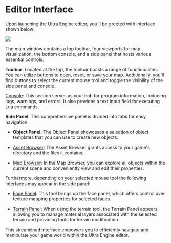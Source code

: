 # Editor Interface

Upon launching the Ultra Engine editor, you'll be greeted with interface shown below:

![](https://github.com/UltraEngine/Documentation/blob/master/Images/defaultview.png?raw=true)

The main window contains a top toolbar, four viewports for map visualization, the bottom console, and a side panel that hosts various essential controls.

**Toolbar**: Located at the top, the toolbar boasts a range of functionalities. You can utilize buttons to open, reset, or save your map. Additionally, you'll find buttons to select the current mouse tool and toggle the visibility of the side panel and console.

[Console](console.md): This section serves as your hub for program information, including logs, warnings, and errors. It also provides a text input field for executing Lua commands.

**Side Panel**: This comprehensive panel is divided into tabs for easy navigation:

- **Object Panel**: The Object Panel showcases a selection of object templates that you can use to create new objects.

- [Asset Browser](assetbrowser.md): The Asset Browser grants access to your game's directory and the files it contains.

- [Map Browser](mapbrowser.md): In the Map Browser, you can explore all objects within the current scene and conveniently view and edit their properties.

Furthermore, depending on your selected mouse tool the following interfaces may appear in the side panel:

- [Face Panel](facepanel.md): This tool brings up the face panel, which offers control over texture mapping properties for selected faces.

- [Terrain Panel](terrainpanel.md): When using the terrain tool, the Terrain Panel appears, allowing you to manage material layers associated with the selected terrain and providing tools for terrain modification.

This streamlined interface empowers you to efficiently navigate and manipulate your game world within the Ultra Engine editor.
